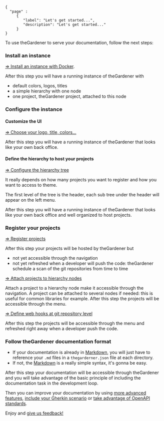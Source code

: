 ```thegardener
{
  "page" :
     {
        "label": "Let's get started...",
        "description": "Let's get started..."
     }
}
```


To use theGardener to serve your documentation, follow the next steps: 

### Install an instance

[=> Install an instance with Docker](thegardener://navigate/_doc/theGardener/master/_Admin/Install).

After this step you will have a running instance of theGardener with
- default colors, logos, titles
- a simple hierarchy with one node
- one project, theGardener project, attached to this node  

### Configure the instance

#### Customize the UI

[=> Choose your logo, title, colors...](thegardener://navigate/_doc/theGardener/master/_Admin/Configure#ui-settings)

After this step you will have a running instance of theGardener that looks like your own back office.

#### Define the hierarchy to host your projects

[=> Configure the hierarchy tree](thegardener://navigate/_doc/theGardener/master/_Admin/Configure#hierarchy)

It really depends on how many projects you want to register and how you want to access to theme. 

The first level of the tree is the header, each sub tree under the header will appear on the left menu. 

After this step you will have a running instance of theGardener that looks like your own back office and well organized to host projects.

### Register your projects

[=> Register projects](thegardener://navigate/_doc/theGardener/master/_Admin/Configure#projects)

After this step your projects will be hosted by theGardener but 
- not yet accessible through the navigation
- not yet refreshed when a developer will push the code: theGardener schedule a scan of the git repositories from time to time

[=> Attach projects to hierarchy nodes](thegardener://navigate/_doc/theGardener/master/_Admin/Configure#link-between-projects-and-hierarchy)

Attach a project to a hierarchy node make it accessible through the navigation. A project can be attached to several nodes if needed: this is useful for common libraries for example.
After this step the projects will be accessible through the menu.

[=> Define web hooks at git repository level](thegardener://navigate/_doc/theGardener/master/_Admin/Configure#hooks-on-the-git-servers)

After this step the projects will be accessible through the menu and refreshed right away when a developer push the code.

### Follow theGardener documentation format 

- If your documentation is already in [Markdown](https://www.markdownguide.org/basic-syntax/), you will just have to reference your `.md` files in a `thegarderner.json` file at each directory.
- If not, the [Markdown](https://www.markdownguide.org/basic-syntax/) is a really simple syntax, it's gonna be easy.

After this step your documentation will be accessible through theGardener and you will take advantage of the basic principle of including the documentation task in the development loop.

Then you can improve your documentation by using [more advanced features](thegardener://navigate/_doc/theGardener/master/_Write/Improve), [include your Gherkin scenario](thegardener://navigate/_doc/theGardener/master/_Write/IncludeGherkin) or [take advantage of OpenAPI standards](thegardener://navigate/_doc/theGardener/master/_Write/IncludeOpenApi).

Enjoy and [give us feedback!](thegardener://navigate/_doc/theGardener/master/_Contribute/Overview#want-to-give-feedback)
  


  



